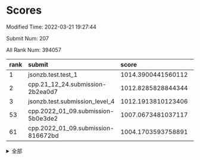 # Scores

Modified Time: 2022-03-21 19:27:44

Submit Num: 207

All Rank Num: 394057

| rank |               submit               |       score        |       sigma        | pk_num |
| :--- | :--------------------------------- | :----------------- | :----------------- | :----- |
| 1    | jsonzb.test.test_1                 | 1014.3900441560112 | 0.8272392036643532 | 7616   |
| 2    | cpp.21_12_24.submission-2b2ea0d7   | 1012.8285828844344 | 0.8018167783936017 | 7616   |
| 3    | jsonzb.test.submission_level_4     | 1012.1913810123406 | 0.8079044702683014 | 7617   |
| 53   | cpp.2022_01_09.submission-5b0e3de2 | 1007.0673481037117 | 0.7407852062512877 | 7615   |
| 61   | cpp.2022_01_09.submission-816672bd | 1004.1703593758891 | 0.7100530752724541 | 7613   |


<details>
<summary>全部</summary>

| rank |                 submit                 |       score        |       sigma        | pk_num |
| :--- | :------------------------------------- | :----------------- | :----------------- | :----- |
| 1    | jsonzb.test.test_1                     | 1014.3900441560112 | 0.8272392036643532 | 7616   |
| 2    | cpp.21_12_24.submission-2b2ea0d7       | 1012.8285828844344 | 0.8018167783936017 | 7616   |
| 3    | jsonzb.test.submission_level_4         | 1012.1913810123406 | 0.8079044702683014 | 7617   |
| 4    | gobigger.level_3.submission_level_3_24 | 1011.7062380407974 | 0.7955393245244436 | 7616   |
| 5    | gobigger.level_3.submission_level_3_2  | 1011.3908383996504 | 0.7643331140885568 | 7615   |
| 6    | gobigger.level_3.submission_level_3_5  | 1011.0833803159587 | 0.7660136036156637 | 7616   |
| 7    | gobigger.level_3.submission_level_3_4  | 1011.0811097713579 | 0.7632187301670237 | 7613   |
| 8    | gobigger.level_3.submission_level_3_45 | 1011.0397852109515 | 0.776424235839275  | 7617   |
| 9    | gobigger.level_3.submission_level_3_15 | 1010.9610801121324 | 0.7659367323393728 | 7613   |
| 10   | gobigger.level_3.submission_level_3_22 | 1010.8132869300413 | 0.763115023376491  | 7618   |
| 11   | gobigger.level_3.submission_level_3_37 | 1010.7358560246375 | 0.7802481420309462 | 7610   |
| 12   | gobigger.level_3.submission_level_3_26 | 1010.7081578254198 | 0.7452965828611737 | 7611   |
| 13   | gobigger.level_3.submission_level_3_27 | 1010.5541361229052 | 0.7823304223713042 | 7621   |
| 14   | gobigger.level_3.submission_level_3_12 | 1010.5383609633232 | 0.7482465485482126 | 7615   |
| 15   | gobigger.level_3.submission_level_3_42 | 1010.485056203386  | 0.7603646070800494 | 7615   |
| 16   | gobigger.level_3.submission_level_3_19 | 1010.4782857876896 | 0.7733919848699825 | 7614   |
| 17   | gobigger.level_3.submission_level_3_18 | 1010.470513587191  | 0.7767826228881038 | 7612   |
| 18   | gobigger.level_3.submission_level_3_35 | 1010.3646230263668 | 0.7621878936943249 | 7615   |
| 19   | gobigger.level_3.submission_level_3_21 | 1010.2582598512882 | 0.7769744842497444 | 7620   |
| 20   | gobigger.level_3.submission_level_3_16 | 1010.2532910139678 | 0.7754497217322491 | 7620   |
| 21   | gobigger.level_3.submission_level_3_31 | 1010.1369069863757 | 0.7473346710304464 | 7614   |
| 22   | gobigger.level_3.submission_level_3_44 | 1010.0998363682528 | 0.7586118258245558 | 7614   |
| 23   | gobigger.level_3.submission_level_3_7  | 1010.0903668685573 | 0.7598934645935078 | 7611   |
| 24   | gobigger.level_3.submission_level_3_32 | 1010.0579052087257 | 0.7931800858885992 | 7620   |
| 25   | gobigger.level_3.submission_level_3_10 | 1009.9768090882444 | 0.746204269164904  | 7612   |
| 26   | gobigger.level_3.submission_level_3_8  | 1009.9142108651537 | 0.7712965055507625 | 7613   |
| 27   | gobigger.level_3.submission_level_3_20 | 1009.8937252067082 | 0.7444545197314497 | 7617   |
| 28   | gobigger.level_3.submission_level_3_48 | 1009.8730518790616 | 0.7557524423801406 | 7618   |
| 29   | gobigger.level_3.submission_level_3_11 | 1009.8350640367162 | 0.7566990328325699 | 7613   |
| 30   | gobigger.level_3.submission_level_3_9  | 1009.822960036829  | 0.7705599213452212 | 7611   |
| 31   | gobigger.level_3.submission_level_3_1  | 1009.7981615521521 | 0.767157489534832  | 7612   |
| 32   | gobigger.level_3.submission_level_3_14 | 1009.7341745547626 | 0.7276132416281964 | 7621   |
| 33   | gobigger.level_3.submission_level_3_47 | 1009.714648279724  | 0.7526952857850364 | 7615   |
| 34   | gobigger.level_3.submission_level_3_43 | 1009.6925735727147 | 0.7468679129818541 | 7609   |
| 35   | gobigger.level_3.submission_level_3_33 | 1009.6369291556404 | 0.7503343694902762 | 7618   |
| 36   | gobigger.level_3.submission_level_3_40 | 1009.6000169679834 | 0.7335380828874278 | 7617   |
| 37   | gobigger.level_3.submission_level_3_41 | 1009.5776692989084 | 0.7623470388538326 | 7613   |
| 38   | gobigger.level_3.submission_level_3_0  | 1009.5461203276867 | 0.7248845037539244 | 7618   |
| 39   | gobigger.level_3.submission_level_3_3  | 1009.401275461808  | 0.7672340129335574 | 7615   |
| 40   | gobigger.level_3.submission_level_3_49 | 1009.3760911003878 | 0.7402366683403713 | 7613   |
| 41   | gobigger.level_3.submission_level_3_6  | 1009.3647887406717 | 0.7706032244269738 | 7615   |
| 42   | gobigger.level_3.submission_level_3_23 | 1009.3304687464628 | 0.7500674803177113 | 7616   |
| 43   | gobigger.level_3.submission_level_3_38 | 1009.080022488414  | 0.7580618440109574 | 7616   |
| 44   | gobigger.level_3.submission_level_3_34 | 1009.0212507887534 | 0.7633418340674747 | 7614   |
| 45   | gobigger.level_3.submission_level_3_13 | 1009.0146423823156 | 0.7237448964162466 | 7613   |
| 46   | gobigger.level_3.submission_level_3_29 | 1008.9246949613574 | 0.7515011746304796 | 7615   |
| 47   | gobigger.level_3.submission_level_3_17 | 1008.7974710806054 | 0.748720071438442  | 7609   |
| 48   | gobigger.level_3.submission_level_3_46 | 1008.7587865870506 | 0.7436763584189283 | 7618   |
| 49   | gobigger.level_3.submission_level_3_30 | 1008.7341883593652 | 0.7430756700551107 | 7612   |
| 50   | gobigger.level_3.submission_level_3_39 | 1008.586512601862  | 0.7402973041358286 | 7614   |
| 51   | gobigger.level_3.submission_level_3_28 | 1008.5759499163139 | 0.729352813581542  | 7608   |
| 52   | gobigger.level_3.submission_level_3_36 | 1008.5463589761553 | 0.7636571029789909 | 7619   |
| 53   | cpp.2022_01_09.submission-5b0e3de2     | 1007.0673481037117 | 0.7407852062512877 | 7615   |
| 54   | gobigger.level_3.submission_level_3_25 | 1006.995141722469  | 0.7373677361750697 | 7615   |
| 55   | gobigger.level_1.submission_level_1_26 | 1005.427780611653  | 0.7182503804832255 | 7612   |
| 56   | gobigger.level_1.submission_level_1_27 | 1005.2297658539177 | 0.7201903169484596 | 7614   |
| 57   | gobigger.level_1.submission_level_1_18 | 1004.9045761996033 | 0.7280248715428529 | 7615   |
| 58   | gobigger.level_1.submission_level_1_24 | 1004.7956659481675 | 0.7181945854081087 | 7612   |
| 59   | gobigger.level_1.submission_level_1_35 | 1004.668869144873  | 0.7282364697526597 | 7617   |
| 60   | gobigger.level_1.submission_level_1_40 | 1004.4879842752812 | 0.735239818214632  | 7616   |
| 61   | cpp.2022_01_09.submission-816672bd     | 1004.1703593758891 | 0.7100530752724541 | 7613   |
| 62   | gobigger.level_1.submission_level_1_9  | 1004.0563164617212 | 0.7190353150586551 | 7614   |
| 63   | gobigger.level_1.submission_level_1_5  | 1004.0362246247628 | 0.7148659513842388 | 7617   |
| 64   | gobigger.level_1.submission_level_1_29 | 1004.0248808999813 | 0.7134360033536497 | 7613   |
| 65   | gobigger.level_1.submission_level_1_22 | 1003.9979398573291 | 0.7166840560090799 | 7616   |
| 66   | gobigger.level_1.submission_level_1_32 | 1003.9936840939314 | 0.7163591768001885 | 7613   |
| 67   | gobigger.level_1.submission_level_1_28 | 1003.9675337456501 | 0.7275123064109759 | 7613   |
| 68   | gobigger.level_1.submission_level_1_37 | 1003.8449806497412 | 0.7298876151984485 | 7612   |
| 69   | gobigger.level_1.submission_level_1_43 | 1003.7640504038637 | 0.7109947615278085 | 7618   |
| 70   | gobigger.level_1.submission_level_1_49 | 1003.7112003285367 | 0.7134337446880169 | 7613   |
| 71   | gobigger.level_1.submission_level_1_11 | 1003.665225024584  | 0.7156305643345188 | 7612   |
| 72   | gobigger.level_1.submission_level_1_16 | 1003.5554013651001 | 0.719214587919081  | 7614   |
| 73   | gobigger.level_1.submission_level_1_21 | 1003.5416996527159 | 0.7178305825524585 | 7614   |
| 74   | gobigger.level_1.submission_level_1_15 | 1003.4515921560169 | 0.7138745203161044 | 7612   |
| 75   | gobigger.level_1.submission_level_1_2  | 1003.4507178429287 | 0.7111482040326444 | 7614   |
| 76   | gobigger.level_1.submission_level_1_13 | 1003.4374616243867 | 0.7238301074532938 | 7611   |
| 77   | gobigger.level_1.submission_level_1_1  | 1003.4322783146445 | 0.7231461806543368 | 7610   |
| 78   | gobigger.level_1.submission_level_1_17 | 1003.4289262309015 | 0.7263751712958025 | 7618   |
| 79   | gobigger.level_1.submission_level_1_47 | 1003.4233213671007 | 0.716460400985815  | 7617   |
| 80   | gobigger.level_1.submission_level_1_31 | 1003.35878030059   | 0.7071674027313815 | 7614   |
| 81   | gobigger.level_1.submission_level_1_36 | 1003.2680389735337 | 0.7094745493191202 | 7614   |
| 82   | gobigger.level_1.submission_level_1_25 | 1003.2612807131753 | 0.7249288458520696 | 7615   |
| 83   | gobigger.level_1.submission_level_1_3  | 1003.2587245910582 | 0.7108466299156755 | 7614   |
| 84   | gobigger.level_1.submission_level_1_8  | 1003.2500151925922 | 0.7142706596060305 | 7613   |
| 85   | gobigger.level_1.submission_level_1_42 | 1003.2482154086398 | 0.7166667543654088 | 7617   |
| 86   | gobigger.level_1.submission_level_1_38 | 1003.207637942062  | 0.7178304877281321 | 7619   |
| 87   | gobigger.level_1.submission_level_1_45 | 1003.1595198828816 | 0.7139630219827529 | 7615   |
| 88   | gobigger.level_1.submission_level_1_41 | 1003.1417136983237 | 0.716987724798512  | 7615   |
| 89   | gobigger.level_1.submission_level_1_19 | 1003.1364557958809 | 0.7098934462726713 | 7615   |
| 90   | gobigger.level_1.submission_level_1_6  | 1003.1358835361027 | 0.7206110542238932 | 7614   |
| 91   | gobigger.level_1.submission_level_1_4  | 1003.1226153727694 | 0.7190071062636378 | 7616   |
| 92   | gobigger.level_1.submission_level_1_34 | 1003.1189464656504 | 0.7122736755589693 | 7616   |
| 93   | gobigger.level_1.submission_level_1_33 | 1003.1171767727295 | 0.7154877769441491 | 7614   |
| 94   | gobigger.level_1.submission_level_1_30 | 1003.0696424482805 | 0.7150291719845614 | 7613   |
| 95   | gobigger.level_1.submission_level_1_23 | 1003.0632643300214 | 0.7225696675254482 | 7614   |
| 96   | gobigger.level_1.submission_level_1_20 | 1003.0148720107716 | 0.7205421137512776 | 7614   |
| 97   | gobigger.level_1.submission_level_1_48 | 1002.8578101150096 | 0.7124691814415351 | 7610   |
| 98   | gobigger.level_1.submission_level_1_46 | 1002.7896023244128 | 0.7149771198598854 | 7608   |
| 99   | gobigger.level_1.submission_level_1_39 | 1002.6008256264516 | 0.727657931615604  | 7617   |
| 100  | gobigger.level_1.submission_level_1_7  | 1002.5615530182323 | 0.7121671655901469 | 7613   |
| 101  | gobigger.level_1.submission_level_1_14 | 1002.5487057203775 | 0.7143252521275788 | 7611   |
| 102  | gobigger.level_1.submission_level_1_0  | 1002.4006385115615 | 0.7154578246000207 | 7610   |
| 103  | gobigger.level_1.submission_level_1_44 | 1002.165822999787  | 0.7102303981314542 | 7604   |
| 104  | gobigger.level_1.submission_level_1_12 | 1001.8913056062124 | 0.7102665627854167 | 7622   |
| 105  | gobigger.level_1.submission_level_1_10 | 1001.8346688457526 | 0.7087054988151801 | 7617   |
| 106  | gobigger.random.submission_random_28   | 997.5490989053434  | 0.7125558642492907 | 7620   |
| 107  | gobigger.random.submission_random_7    | 997.0388971269006  | 0.7112667891394912 | 7615   |
| 108  | gobigger.random.submission_random_43   | 997.0017585022997  | 0.7121270936966522 | 7617   |
| 109  | gobigger.random.submission_random_8    | 996.5997549267361  | 0.7108574335159344 | 7612   |
| 110  | gobigger.random.submission_random_5    | 996.5147897839521  | 0.7037227912130135 | 7611   |
| 111  | gobigger.random.submission_random_15   | 996.4683339894087  | 0.7062195490562114 | 7608   |
| 112  | gobigger.random.submission_random_38   | 996.4173368304118  | 0.6883609295892789 | 7621   |
| 113  | gobigger.random.submission_random_31   | 996.3416543739733  | 0.7023730085426065 | 7615   |
| 114  | gobigger.random.submission_random_48   | 996.3206455404435  | 0.7105132165183298 | 7612   |
| 115  | gobigger.random.submission_random_26   | 996.2867140368857  | 0.7055709082539512 | 7613   |
| 116  | gobigger.random.submission_random_47   | 996.2354086016516  | 0.7094727229101635 | 7615   |
| 117  | gobigger.random.submission_random_45   | 996.185898747034   | 0.7111105429213402 | 7610   |
| 118  | gobigger.random.submission_random_34   | 996.1797508048602  | 0.7079874897501467 | 7617   |
| 119  | gobigger.random.submission_random_32   | 996.165190297951   | 0.7168620088422879 | 7612   |
| 120  | gobigger.random.submission_random_19   | 996.1394116330331  | 0.7140003595487752 | 7614   |
| 121  | gobigger.random.submission_random_46   | 996.0755555256336  | 0.702011772685278  | 7617   |
| 122  | gobigger.random.submission_random_25   | 996.067396242087   | 0.7021472427370723 | 7613   |
| 123  | gobigger.random.submission_random_30   | 996.0330277146003  | 0.7122057375564338 | 7620   |
| 124  | gobigger.random.submission_random_20   | 996.014080065271   | 0.709568790358725  | 7614   |
| 125  | gobigger.random.submission_random_13   | 996.0087757047875  | 0.7048426105723624 | 7617   |
| 126  | gobigger.random.submission_random_41   | 995.9511275844228  | 0.7071256319288202 | 7613   |
| 127  | gobigger.random.submission_random_39   | 995.9231552155908  | 0.7266832497643221 | 7612   |
| 128  | gobigger.random.submission_random_49   | 995.9219216814197  | 0.7021377701709842 | 7614   |
| 129  | gobigger.random.submission_random_27   | 995.9152886039012  | 0.7118966997783072 | 7617   |
| 130  | gobigger.random.submission_random_36   | 995.911580159241   | 0.6984499858843257 | 7619   |
| 131  | gobigger.random.submission_random_16   | 995.8853105488935  | 0.7345284821226866 | 7615   |
| 132  | gobigger.random.submission_random_18   | 995.8761151275204  | 0.7032120545649565 | 7613   |
| 133  | gobigger.random.submission_random_17   | 995.8239715221291  | 0.7188117447094783 | 7618   |
| 134  | gobigger.random.submission_random_23   | 995.7933691573336  | 0.6981395847810965 | 7616   |
| 135  | gobigger.random.submission_random_3    | 995.7585340393249  | 0.7123515773446938 | 7611   |
| 136  | gobigger.random.submission_random_0    | 995.7296659889109  | 0.7026523065929081 | 7613   |
| 137  | gobigger.random.submission_random_40   | 995.7193108368908  | 0.6971912667050443 | 7615   |
| 138  | gobigger.random.submission_random_24   | 995.7163896347232  | 0.7013490615283905 | 7612   |
| 139  | gobigger.random.submission_random_6    | 995.6699693848462  | 0.6963830927447883 | 7616   |
| 140  | gobigger.random.submission_random_1    | 995.6383067811203  | 0.7101799252514217 | 7620   |
| 141  | gobigger.random.submission_random_37   | 995.6240749904448  | 0.7084491510108263 | 7613   |
| 142  | gobigger.random.submission_random_35   | 995.4866622057655  | 0.7036553046580073 | 7619   |
| 143  | gobigger.random.submission_random_4    | 995.4290753527149  | 0.7135268760945406 | 7613   |
| 144  | gobigger.random.submission_random_22   | 995.4030208346982  | 0.720327767629315  | 7615   |
| 145  | gobigger.random.submission_random_10   | 995.383531586297   | 0.7170602678227348 | 7617   |
| 146  | gobigger.random.submission_random_2    | 995.3425238373404  | 0.7108026219912436 | 7612   |
| 147  | gobigger.random.submission_random_33   | 995.2133446850083  | 0.7218792265625663 | 7617   |
| 148  | gobigger.random.submission_random_12   | 995.1808410795664  | 0.7203069275418875 | 7614   |
| 149  | gobigger.random.submission_random_14   | 995.1641739898067  | 0.7053079150537329 | 7614   |
| 150  | gobigger.random.submission_random_9    | 995.1585457302258  | 0.7167723924313562 | 7615   |
| 151  | gobigger.random.submission_random_11   | 995.1268067779181  | 0.7160135133540559 | 7618   |
| 152  | gobigger.random.submission_random_44   | 995.0949651206948  | 0.7142281505053383 | 7610   |
| 153  | gobigger.random.submission_random_42   | 995.0499786649842  | 0.7122713766721871 | 7611   |
| 154  | gobigger.random.submission_random_21   | 994.6543494330233  | 0.7115108245214098 | 7615   |
| 155  | gobigger.random.submission_random_29   | 994.3457891501484  | 0.7080483363602229 | 7619   |
| 156  | gobigger.level_2.submission_level_2_5  | 993.9914106984221  | 0.7247522721210858 | 7615   |
| 157  | gobigger.level_2.submission_level_2_44 | 993.8788773298422  | 0.7392131125858721 | 7617   |
| 158  | gobigger.level_2.submission_level_2_41 | 993.6591080934663  | 0.7253486376443163 | 7618   |
| 159  | gobigger.level_2.submission_level_2_35 | 993.5975992306803  | 0.7219100981864441 | 7618   |
| 160  | gobigger.level_2.submission_level_2_18 | 993.503279425275   | 0.7233081927487268 | 7613   |
| 161  | gobigger.level_2.submission_level_2_1  | 993.2138225789489  | 0.7325977085803126 | 7617   |
| 162  | gobigger.level_2.submission_level_2_32 | 993.0547445524443  | 0.7277339546064296 | 7616   |
| 163  | gobigger.level_2.submission_level_2_13 | 992.8544075189399  | 0.7421393392741151 | 7615   |
| 164  | gobigger.level_2.submission_level_2_42 | 992.7943705817247  | 0.7452617750528021 | 7616   |
| 165  | gobigger.level_2.submission_level_2_3  | 992.7409814817225  | 0.7289599530140372 | 7615   |
| 166  | gobigger.level_2.submission_level_2_12 | 992.6888924697398  | 0.7658545208422399 | 7612   |
| 167  | gobigger.level_2.submission_level_2_23 | 992.6887639662308  | 0.7300491397232857 | 7611   |
| 168  | gobigger.level_2.submission_level_2_16 | 992.6726488906587  | 0.7408475815371737 | 7615   |
| 169  | gobigger.level_2.submission_level_2_48 | 992.6586038988503  | 0.7332313648378153 | 7617   |
| 170  | gobigger.level_2.submission_level_2_8  | 992.6227763869193  | 0.722776148117091  | 7617   |
| 171  | gobigger.level_2.submission_level_2_11 | 992.5909159412747  | 0.7415079184781873 | 7616   |
| 172  | gobigger.level_2.submission_level_2_28 | 992.5874291520357  | 0.7460412576450188 | 7617   |
| 173  | gobigger.level_2.submission_level_2_31 | 992.5381152339562  | 0.7414030645661682 | 7616   |
| 174  | gobigger.level_2.submission_level_2_47 | 992.5368190082277  | 0.7462472437313452 | 7613   |
| 175  | gobigger.level_2.submission_level_2_40 | 992.4780982761392  | 0.7408566566382103 | 7619   |
| 176  | gobigger.level_2.submission_level_2_34 | 992.4481253666543  | 0.7416950892253746 | 7616   |
| 177  | gobigger.level_2.submission_level_2_9  | 992.377540444823   | 0.748993160748686  | 7611   |
| 178  | gobigger.level_2.submission_level_2_33 | 992.3645911926712  | 0.7267835074945046 | 7614   |
| 179  | gobigger.level_2.submission_level_2_17 | 992.2264244056449  | 0.7401838626317279 | 7617   |
| 180  | gobigger.level_2.submission_level_2_37 | 992.2151921800825  | 0.7356150275559589 | 7615   |
| 181  | gobigger.level_2.submission_level_2_43 | 992.2118930752401  | 0.7439581984967705 | 7613   |
| 182  | gobigger.level_2.submission_level_2_20 | 992.2084077663574  | 0.7346488678471318 | 7610   |
| 183  | gobigger.level_2.submission_level_2_46 | 992.1472252531385  | 0.7572548211175298 | 7614   |
| 184  | gobigger.level_2.submission_level_2_22 | 992.1103630552547  | 0.7439131040076594 | 7617   |
| 185  | gobigger.level_2.submission_level_2_25 | 992.0732398031781  | 0.7613197489065804 | 7615   |
| 186  | gobigger.level_2.submission_level_2_19 | 992.0188425210849  | 0.7543405158096036 | 7617   |
| 187  | gobigger.level_2.submission_level_2_10 | 991.9868322455466  | 0.7420414215422122 | 7610   |
| 188  | gobigger.level_2.submission_level_2_39 | 991.9612475813658  | 0.7426939482238263 | 7622   |
| 189  | gobigger.level_2.submission_level_2_6  | 991.9289253361821  | 0.7504484353899474 | 7613   |
| 190  | gobigger.level_2.submission_level_2_49 | 991.8516245766359  | 0.7360507368385055 | 7613   |
| 191  | gobigger.level_2.submission_level_2_24 | 991.7948654042118  | 0.7392584402713386 | 7619   |
| 192  | gobigger.level_2.submission_level_2_7  | 991.7276664624752  | 0.7519064017384086 | 7617   |
| 193  | gobigger.level_2.submission_level_2_30 | 991.6474958804004  | 0.752923458495458  | 7618   |
| 194  | gobigger.level_2.submission_level_2_0  | 991.6051853002209  | 0.7534733289077848 | 7613   |
| 195  | gobigger.level_2.submission_level_2_45 | 991.5838151439704  | 0.7255449382908528 | 7616   |
| 196  | gobigger.level_2.submission_level_2_4  | 991.5058384253425  | 0.7453465257897518 | 7614   |
| 197  | gobigger.level_2.submission_level_2_15 | 991.3677969208849  | 0.7471631115595047 | 7612   |
| 198  | gobigger.level_2.submission_level_2_26 | 991.2695640105429  | 0.7435411922821712 | 7614   |
| 199  | gobigger.level_2.submission_level_2_36 | 991.2484947915949  | 0.7367550526769652 | 7614   |
| 200  | gobigger.level_2.submission_level_2_21 | 991.2377790083676  | 0.7571465991011853 | 7617   |
| 201  | gobigger.level_2.submission_level_2_2  | 991.1579822631301  | 0.7906519413405684 | 7615   |
| 202  | gobigger.level_2.submission_level_2_27 | 991.0815855281464  | 0.741420625725533  | 7613   |
| 203  | gobigger.level_2.submission_level_2_38 | 990.8746126092957  | 0.7494958785431547 | 7612   |
| 204  | gobigger.level_2.submission_level_2_14 | 990.8437031706303  | 0.7566880415624222 | 7615   |
| 205  | gobigger.level_2.submission_level_2_29 | 990.5801743813374  | 0.7813007685161649 | 7610   |
| 206  | gobigger.none.submission_none_0        | 974.9312313355194  | 1.5784062818406404 | 7615   |
| 207  | gobigger.none.submission_none_1        | 973.6687365392106  | 1.6937409596609516 | 7611   |

</details>